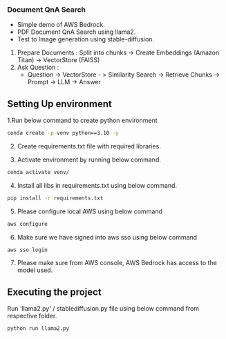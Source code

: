 ### Document QnA Search

- Simple demo of AWS Bedrock.
- PDF Document QnA Search using llama2.
- Test to Image generation using stable-diffusion.

1. Prepare Documents : Split into chunks -> Create Embeddings (Amazon Titan) -> VectorStore (FAISS)
2. Ask Question : 
    - Question -> VectorStore - > Similarity Search -> Retrieve Chunks -> Prompt -> LLM -> Answer


## Setting Up environment

1.Run below command to create python environment
 ```bash
conda create -p venv python==3.10 -y  
```

2. Create requirements.txt file with required libraries.

3. Activate environment by running below command.
 ```bash
conda activate venv/ 
```
4. Install all libs in requirements.txt using below command.
 ```bash
pip install -r requirements.txt
```

5. Please configure local AWS using below command
 ```bash
aws configure
```

6. Make sure we have signed into aws sso using below command
 ```bash
aws sso login
```

7. Please make sure from AWS console, AWS Bedrock has access to the model used.

## Executing the project

Run 'llama2.py' / stablediffusion.py file using below command from respective folder.
 ```bash
python run llama2.py 
```
